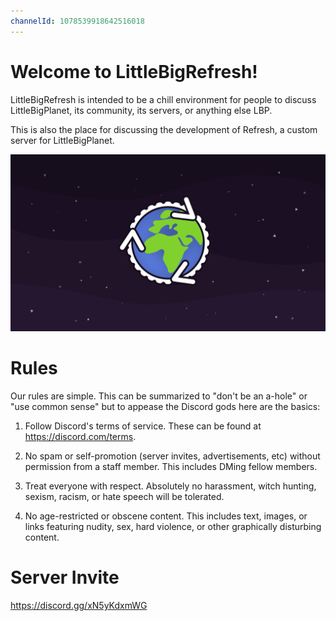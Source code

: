 ```yaml
---
channelId: 1078539918642516018
---
```

# Welcome to LittleBigRefresh!

LittleBigRefresh is intended to be a chill environment for people to discuss LittleBigPlanet, its community, its servers, or anything else LBP.

This is also the place for discussing the development of Refresh, a custom server for LittleBigPlanet.

![LittleBigRefresh Banner](https://raw.githubusercontent.com/LittleBigRefresh/Branding/main/banners/refresh_banner_1080x_notext.png)

# Rules

Our rules are simple. This can be summarized to "don't be an a-hole" or "use common sense" but to appease the Discord gods here are the basics:

1. Follow Discord's terms of service. These can be found at <https://discord.com/terms>.

2. No spam or self-promotion (server invites, advertisements, etc) without permission from a staff member. This includes DMing fellow members.

3. Treat everyone with respect. Absolutely no harassment, witch hunting, sexism, racism, or hate speech will be tolerated.

4. No age-restricted or obscene content. This includes text, images, or links featuring nudity, sex, hard violence, or other graphically disturbing content. 

# Server Invite

https://discord.gg/xN5yKdxmWG